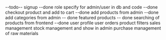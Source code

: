 --todo--
signup --done
role specify for admin/user in db and code --done
checkout product and add to cart --done
add products from admin --done
add categories from admin -- done
featured products -- done
searching of products from frontend --done
user profile
user orders
product filters
sales management
stock management and show in admin
purchase management of raw materials
